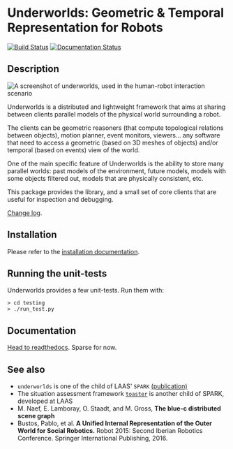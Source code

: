 Underworlds: Geometric & Temporal Representation for Robots
===========================================================

[![Build
Status](https://travis-ci.org/underworlds-robot/underworlds.svg?branch=master)](https://travis-ci.org/underworlds-robot/underworlds)
[![Documentation Status](https://readthedocs.org/projects/underworlds/badge/?version=latest)](http://underworlds.readthedocs.org)

Description
-----------

![A screenshot of underworlds, used in the human-robot interaction
scenario](doc/images/screenshot-l2tor.jpg)


Underworlds is a distributed and lightweight framework that aims at sharing
between clients parallel models of the physical world surrounding a robot.

The clients can be geometric reasoners (that compute topological relations
between objects), motion planner, event monitors, viewers... any software that
need to access a geometric (based on 3D meshes of objects) and/or temporal
(based on events) view of the world.

One of the main specific feature of Underworlds is the ability to store many
parallel worlds: past models of the environment, future models, models with
some objects filtered out, models that are physically consistent, etc.

This package provides the library, and a small set of core clients that are
useful for inspection and debugging.

[Change log](CHANGELOG.md).

Installation
------------

Please refer to the [installation documentation](http://underworlds.readthedocs.io/en/latest/installation.html?highlight=installation).

Running the unit-tests
----------------------

Underworlds provides a few unit-tests. Run them with:

```
> cd testing
> ./run_test.py
```

Documentation
-------------

[Head to readthedocs](http://underworlds.readthedocs.org). Sparse for now.

See also
--------

- `underworlds` is one of the child of LAAS' `SPARK`
  [(publication)](https://academia.skadge.org/publis/lemaignan2016artificial.pdf)
- The situation assessment framework [`toaster`](https://github.com/laas/toaster) is another child of SPARK, developed at LAAS
- M.  Naef,  E. Lamboray,  O. Staadt,  and M.  Gross, **The  blue-c  distributed scene graph**
- Bustos, Pablo, et al. **A Unified Internal Representation of the Outer World
  for Social Robotics.** Robot 2015: Second Iberian Robotics Conference. Springer
  International Publishing, 2016.

